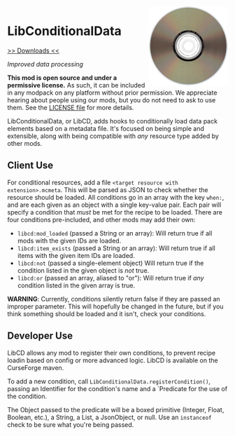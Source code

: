 <img src="icon.png" align="right" width="180px"/>

# LibConditionalData


[>> Downloads <<](https://github.com/CottonMC/LibConditionalData/releases)

*Improved data processing*

**This mod is open source and under a permissive license.** As such, it can be included in any modpack on any platform without prior permission. We appreciate hearing about people using our mods, but you do not need to ask to use them. See the [LICENSE file](LICENSE) for more details.

LibConditionalData, or LibCD, adds hooks to conditionally load data pack elements based on a metadata file. It's focused on being simple and extensible, along with being compatible with *any* resource type added by other mods.

## Client Use
For conditional resources, add a file `<target resource with extension>.mcmeta`. This will be parsed as JSON to check whether the resource should be loaded. All conditions go in an array with the key `when:`, and are each given as an object with a single key-value pair. Each pair will specify a condition that *must* be met for the recipe to be loaded. There are four conditions pre-included, and other mods may add their own:

- `libcd:mod_loaded` (passed a String or an array): Will return true if all mods with the given IDs are loaded.
- `libcd:item_exists` (passed a String or an array): Will return true if all items with the given item IDs are loaded.
- `libcd:not` (passed a single-element object) Will return true if the condition listed in the given object is *not* true.
- `libcd:or` (passed an array, aliased to "or"): Will return true if *any* condition listed in the given array is true.

**WARNING**: Currently, conditions silently return false if they are passed an improper parameter. This will hopefully be changed in the future, but if you think something should be loaded and it isn't, check your conditions.

## Developer Use
LibCD allows any mod to register their own conditions, to prevent recipe loadin based on config or more advanced logic. LibCD is available on the CurseForge maven.

To add a new condition, call `LibConditionalData.registerCondition()`, passing an Identifier for the condition's name and a `Predicate<Object> for the use of the condition.

The Object passed to the predicate will be a boxed primitive (Integer, Float, Boolean, etc.), a String, a List<JsonElement>, a JsonObject, or null. Use an `instanceof` check to be sure what you're being passed.
